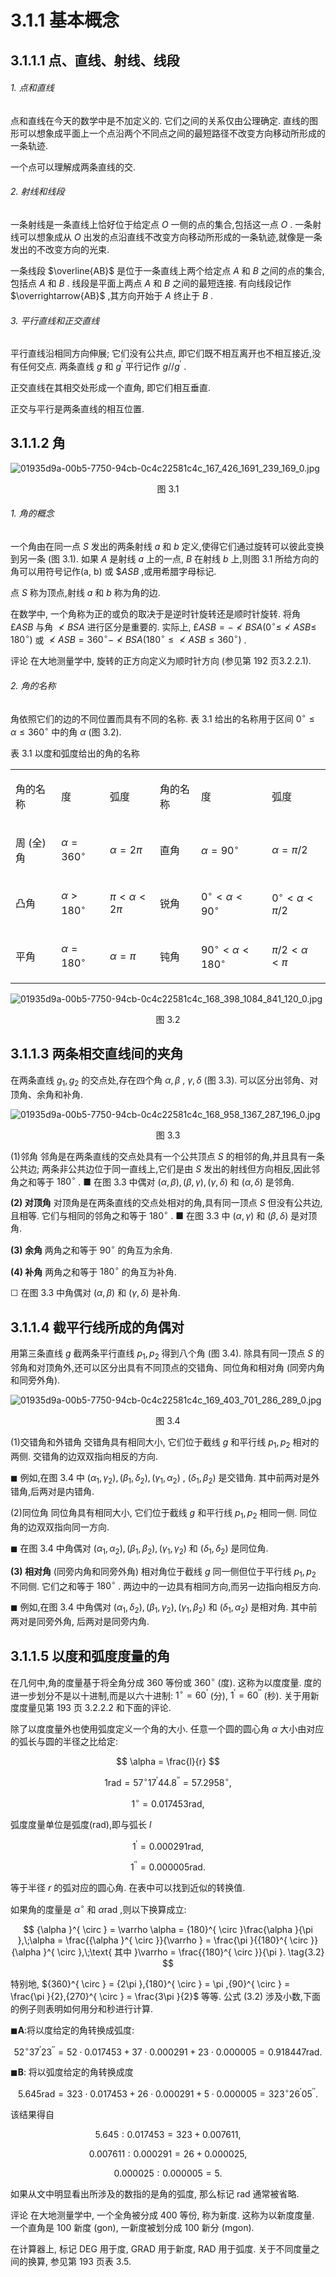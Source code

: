 # 3.1.1 基本概念

## 3.1.1.1 点、直线、射线、线段

###### 1. 点和直线

点和直线在今天的数学中是不加定义的. 它们之间的关系仅由公理确定. 直线的图形可以想象成平面上一个点沿两个不同点之间的最短路径不改变方向移动所形成的一条轨迹.

一个点可以理解成两条直线的交.

###### 2. 射线和线段

一条射线是一条直线上恰好位于给定点 $O$ 一侧的点的集合,包括这一点 $O$ . 一条射线可以想象成从 $O$ 出发的点沿直线不改变方向移动所形成的一条轨迹,就像是一条发出的不改变方向的光束.

一条线段 $\overline{AB}$ 是位于一条直线上两个给定点 $A$ 和 $B$ 之间的点的集合,包括点 $A$ 和 $B$ . 线段是平面上两点 $A$ 和 $B$ 之间的最短连接. 有向线段记作 $\overrightarrow{AB}$ ,其方向开始于 $A$ 终止于 $B$ .

###### 3. 平行直线和正交直线

平行直线沿相同方向伸展; 它们没有公共点, 即它们既不相互离开也不相互接近,没有任何交点. 两条直线 $g$ 和 ${g}^{\prime }$ 平行记作 $g//{g}^{\prime }$ .

正交直线在其相交处形成一个直角, 即它们相互垂直.

正交与平行是两条直线的相互位置.

## 3.1.1.2 角

![01935d9a-00b5-7750-94cb-0c4c22581c4c_167_426_1691_239_169_0.jpg](/images/01935d9a-00b5-7750-94cb-0c4c22581c4c_167_426_1691_239_169_0.jpg)

<center>图 3.1</center>

###### 1. 角的概念

一个角由在同一点 $S$ 发出的两条射线 $a$ 和 $b$ 定义,使得它们通过旋转可以彼此变换到另一条 (图 3.1). 如果 $A$ 是射线 $a$ 上的一点, $B$ 在射线 $b$ 上,则图 3.1 所给方向的角可以用符号记作(a, b) 或 $\$ {ASB}$ ,或用希腊字母标记.

点 $S$ 称为顶点,射线 $a$ 和 $b$ 称为角的边.

在数学中, 一个角称为正的或负的取决于是逆时针旋转还是顺时针旋转. 将角 $\pounds {ASB}$ 与角 $\nless  {BSA}$ 进行区分是重要的. 实际上, $\pounds {ASB} =  -  \nless  {BSA}\left( {{0}^{ \circ  } \leq  }\right.  \nless  {ASB} \leq$ $\left. {180}^{ \circ  }\right)$ 或 $\nless  {ASB} = {360}^{ \circ  } -  \nless  {BSA}\left( {{180}^{ \circ  } \leq   \nless  {ASB} \leq  {360}^{ \circ  }}\right)$ .

评论 在大地测量学中, 旋转的正方向定义为顺时针方向 (参见第 192 页3.2.2.1).

###### 2. 角的名称

角依照它们的边的不同位置而具有不同的名称. 表 3.1 给出的名称用于区间 ${0}^{ \circ  } \leq  \alpha  \leq  {360}^{ \circ  }$ 中的角 $\alpha$ (图 3.2).

表 3.1 以度和弧度给出的角的名称

<table><tr><td>

角的名称

</td><td>

度

</td><td>

弧度

</td><td>

角的名称

</td><td>

度

</td><td>

弧度

</td></tr><tr><td>

周 (全) 角

</td><td>

$\alpha  = {360}^{ \circ  }$

</td><td>

$\alpha  = {2\pi }$

</td><td>

直角

</td><td>

$\alpha  = {90}^{ \circ  }$

</td><td>

$\alpha  = \pi /2$

</td></tr><tr><td>

凸角

</td><td>

$\alpha  > {180}^{ \circ  }$

</td><td>

$\pi  < \alpha  < {2\pi }$

</td><td>

锐角

</td><td>

${0}^{ \circ  } < \alpha  < {90}^{ \circ  }$

</td><td>

${0}^{ \circ  } < \alpha  < \pi /2$

</td></tr><tr><td>

平角

</td><td>

$\alpha  = {180}^{ \circ  }$

</td><td>

$\alpha  = \pi$

</td><td>

钝角

</td><td>

${90}^{ \circ  } < \alpha  < {180}^{ \circ  }$

</td><td>

$\pi /2 < \alpha  < \pi$

</td></tr></table>

![01935d9a-00b5-7750-94cb-0c4c22581c4c_168_398_1084_841_120_0.jpg](/images/01935d9a-00b5-7750-94cb-0c4c22581c4c_168_398_1084_841_120_0.jpg)

<center>图 3.2</center>

## 3.1.1.3 两条相交直线间的夹角

在两条直线 ${g}_{1},{g}_{2}$ 的交点处,存在四个角 $\alpha ,\beta$ , $\gamma ,\delta$ (图 3.3). 可以区分出邻角、对顶角、余角和补角.

![01935d9a-00b5-7750-94cb-0c4c22581c4c_168_958_1367_287_196_0.jpg](/images/01935d9a-00b5-7750-94cb-0c4c22581c4c_168_958_1367_287_196_0.jpg)

<center>图 3.3</center>

(1)邻角 邻角是在两条直线的交点处具有一个公共顶点 $S$ 的相邻的角,并且具有一条公共边; 两条非公共边位于同一直线上,它们是由 $S$ 发出的射线但方向相反,因此邻角之和等于 ${180}^{ \circ  }$ . ■ 在图 3.3 中偶对 $\left( {\alpha ,\beta }\right) ,\left( {\beta ,\gamma }\right) ,\left( {\gamma ,\delta }\right)$ 和 $\left( {\alpha ,\delta }\right)$ 是邻角.

**(2) 对顶角** 对顶角是在两条直线的交点处相对的角,具有同一顶点 $S$ 但没有公共边,且相等. 它们与相同的邻角之和等于 ${180}^{ \circ  }$ . ■ 在图 3.3 中 $\left( {\alpha ,\gamma }\right)$ 和 $\left( {\beta ,\delta }\right)$ 是对顶角.

**(3) 余角** 两角之和等于 ${90}^{ \circ  }$ 的角互为余角.

**(4) 补角** 两角之和等于 ${180}^{ \circ  }$ 的角互为补角.

☐ 在图 3.3 中角偶对 $\left( {\alpha ,\beta }\right)$ 和 $\left( {\gamma ,\delta }\right)$ 是补角.

## 3.1.1.4 截平行线所成的角偶对

用第三条直线 $g$ 截两条平行直线 ${p}_{1},{p}_{2}$ 得到八个角 (图 3.4). 除具有同一顶点 $S$ 的邻角和对顶角外,还可以区分出具有不同顶点的交错角、同位角和相对角 (同旁内角和同旁外角).

![01935d9a-00b5-7750-94cb-0c4c22581c4c_169_403_701_286_289_0.jpg](/images/01935d9a-00b5-7750-94cb-0c4c22581c4c_169_403_701_286_289_0.jpg)

<center>图 3.4</center>

(1)交错角和外错角 交错角具有相同大小, 它们位于截线 $g$ 和平行线 ${p}_{1},{p}_{2}$ 相对的两侧. 交错角的边双双指向相反的方向.

$\blacksquare$ 例如,在图 3.4 中 $\left( {{\alpha }_{1},{\gamma }_{2}}\right) ,\left( {{\beta }_{1},{\delta }_{2}}\right) ,\left( {{\gamma }_{1},{\alpha }_{2}}\right)$ , $\left( {{\delta }_{1},{\beta }_{2}}\right)$ 是交错角. 其中前两对是外错角,后两对是内错角.

(2)同位角 同位角具有相同大小, 它们位于截线 $g$ 和平行线 ${p}_{1},{p}_{2}$ 相同一侧. 同位角的边双双指向同一方向.

$\blacksquare$ 在图 3.4 中角偶对 $\left( {{\alpha }_{1},{\alpha }_{2}}\right) ,\left( {{\beta }_{1},{\beta }_{2}}\right) ,\left( {{\gamma }_{1},{\gamma }_{2}}\right)$ 和 $\left( {{\delta }_{1},{\delta }_{2}}\right)$ 是同位角.

**(3) 相对角** (同旁内角和同旁外角) 相对角位于截线 $g$ 同一侧但位于平行线 ${p}_{1},{p}_{2}$ 不同侧. 它们之和等于 ${180}^{ \circ  }$ . 两边中的一边具有相同方向,而另一边指向相反方向.

$\blacksquare$ 例如,在图 3.4 中角偶对 $\left( {{\alpha }_{1},{\delta }_{2}}\right) ,\left( {{\beta }_{1},{\gamma }_{2}}\right) ,\left( {{\gamma }_{1},{\beta }_{2}}\right)$ 和 $\left( {{\delta }_{1},{\alpha }_{2}}\right)$ 是相对角. 其中前两对是同旁外角, 后两对是同旁内角.

## 3.1.1.5 以度和弧度度量的角

在几何中,角的度量基于将全角分成 360 等份或 ${360}^{ \circ  }$ (度). 这称为以度度量. 度的进一步划分不是以十进制,而是以六十进制: ${1}^{ \circ  } = {60}^{\prime }$ (分), ${1}^{\prime } = {60}^{\prime \prime }$ (秒). 关于用新度度量见第 193 页 3.2.2.2 和下面的评论.

除了以度度量外也使用弧度定义一个角的大小. 任意一个圆的圆心角 $\alpha$ 大小由对应的弧长与圆的半径之比给定:

$$
\alpha  = \frac{l}{r}
$$

$$
1\mathrm{{rad}} = {57}^{ \circ  }{17}^{\prime }{44.8}^{\prime \prime } = {57.2958}^{ \circ  }, \tag{3.1}
$$

$$
{1}^{ \circ  } = {0.017453}\mathrm{{rad}},
$$

弧度度量单位是弧度(rad),即与弧长 $l$

$$
{1}^{\prime } = {0.000291}\mathrm{{rad}}\text{,}
$$

$$
{1}^{\prime \prime } = {0.000005}\mathrm{{rad}}\text{.}
$$

等于半径 $r$ 的弧对应的圆心角. 在表中可以找到近似的转换值.

如果角的度量是 ${\alpha }^{ \circ  }$ 和 $\alpha \mathrm{{rad}}$ ,则以下换算成立:

$$
{\alpha }^{ \circ  } = \varrho \alpha  = {180}^{ \circ  }\frac{\alpha }{\pi },\;\alpha  = \frac{{\alpha }^{ \circ  }}{\varrho } = \frac{\pi }{{180}^{ \circ  }}{\alpha }^{ \circ  },\;\text{ 其中 }\varrho  = \frac{{180}^{ \circ  }}{\pi }. \tag{3.2}
$$

特别地, ${360}^{ \circ  } = {2\pi },{180}^{ \circ  } = \pi ,{90}^{ \circ  } = \frac{\pi }{2},{270}^{ \circ  } = \frac{3\pi }{2}$ 等等. 公式 (3.2) 涉及小数,下面的例子则表明如何用分和秒进行计算.

$\blacksquare \mathbf{A}$:将以度给定的角转换成弧度:

$$
{52}^{ \circ  }{37}^{\prime }{23}^{\prime \prime } = {52} \cdot  {0.017453} + {37} \cdot  {0.000291} + {23} \cdot  {0.000005} = {0.918447}\mathrm{{rad}}.
$$

$\blacksquare \mathbf{B}$: 将以弧度给定的角转换成度

$$
{5.645}\mathrm{{rad}} = {323} \cdot  {0.017453} + {26} \cdot  {0.000291} + 5 \cdot  {0.000005} = {323}^{ \circ  }{26}^{\prime }{05}^{\prime \prime }.
$$

该结果得自

$$
{5.645} : {0.017453} = {323} + {0.007611},
$$

$$
{0.007611} : {0.000291} = {26} + {0.000025},
$$

$$
{0.000025} : {0.000005} = 5\text{.}
$$

如果从文中明显看出所涉及的数指的是角的弧度, 那么标记 rad 通常被省略.

评论 在大地测量学中, 一个全角被分成 400 等份, 称为新度. 这称为以新度度量. 一个直角是 100 新度 (gon), 一新度被划分成 100 新分 (mgon).

在计算器上, 标记 DEG 用于度, GRAD 用于新度, RAD 用于弧度. 关于不同度量之间的换算, 参见第 193 页表 3.5.
